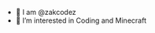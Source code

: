 - 👋 I am @zakcodez
- 👀 I’m interested in Coding and Minecraft

<!---
zakcodez/zakcodez is a ✨ special ✨ repository because its `README.md` (this file) appears on your GitHub profile.
You can click the Preview link to take a look at your changes.
--->
